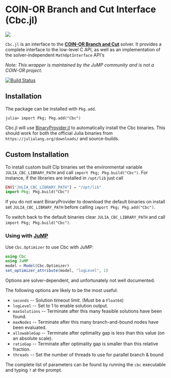 # COIN-OR Branch and Cut Interface (Cbc.jl)

[![](https://www.coin-or.org/wordpress/wp-content/uploads/2014/08/COINOR.png)](https://www.coin-or.org)

`Cbc.jl` is an interface to the **[COIN-OR Branch and Cut](https://projects.coin-or.org/Cbc)**
solver. It provides a complete interface to the low-level C API, as well as an
implementation of the solver-independent `MathOptInterface`
API's

*Note: This wrapper is maintained by the JuMP community and is not a COIN-OR
project.*


[![Build Status](https://travis-ci.org/jump-dev/Cbc.jl.svg?branch=master)](https://travis-ci.org/jump-dev/Cbc.jl)

## Installation

The package can be installed with `Pkg.add`.

```
julia> import Pkg; Pkg.add("Cbc")
```

Cbc.jl will use [BinaryProvider.jl](https://github.com/JuliaPackaging/BinaryProvider.jl) to automatically install the Cbc binaries. This should work for both the official Julia binaries from `https://julialang.org/downloads/` and source-builds.

## Custom Installation

To install custom built Clp binaries set the environmental variable `JULIA_CBC_LIBRARY_PATH` and call `import Pkg; Pkg.build("Cbc")`. For instance, if the libraries are installed in `/opt/lib` just call
```julia
ENV["JULIA_CBC_LIBRARY_PATH"] = "/opt/lib"
import Pkg; Pkg.build("Cbc")
```
If you do not want BinaryProvider to download the default binaries on install set  `JULIA_CBC_LIBRARY_PATH`  before calling `import Pkg; Pkg.add("Cbc")`.

To switch back to the default binaries clear `JULIA_CBC_LIBRARY_PATH` and call `import Pkg; Pkg.build("Cbc")`.

### Using with **[JuMP](https://github.com/jump-dev/JuMP.jl)**

Use `Cbc.Optimizer` to use Cbc with JuMP:
```julia
using Cbc
using JuMP
model = Model(Cbc.Optimizer)
set_optimizer_attribute(model, "logLevel", 1)
```

Options are solver-dependent, and unfortunately not well documented.

The following options are likely to be the most useful:

* ``seconds`` -- Solution timeout limit. (Must be a ``Float64``)
* ``logLevel`` -- Set to 1 to enable solution output.
* ``maxSolutions`` -- Terminate after this many feasible solutions have been found.
* ``maxNodes`` -- Terminate after this many branch-and-bound nodes have been evaluated.
* ``allowableGap`` -- Terminate after optimality gap is less than this value (on an absolute scale).
* ``ratioGap`` -- Terminate after optimality gap is smaller than this relative fraction.
* ``threads`` -- Set the number of threads to use for parallel branch & bound

The complete list of parameters can be found by running the ``cbc`` executable and typing ``?`` at the prompt.

[Cbc]: https://projects.coin-or.org/Cbc
